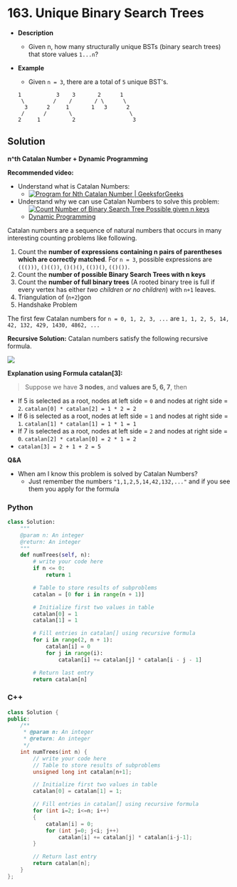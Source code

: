 # 163. Unique Binary Search Trees

- **Description**
    - Given n, how many structurally unique BSTs (binary search trees) that store values `1...n`?
- **Example**
    - Given `n = 3`, there are a total of `5` unique BST's.

    ```
    1           3    3       2      1
     \         /    /       / \      \
      3      2     1       1   3      2
     /      /       \                  \
    2     1          2                  3
    ```


## Solution

**n^th Catalan Number + Dynamic Programming**

**Recommended video:**

- Understand what is Catalan Numbers:
  - [![Program for Nth Catalan Number | GeeksforGeeks](https://img.youtube.com/vi/2NZF2UKyh0g/0.jpg)](https://www.youtube.com/watch?v=2NZF2UKyh0g)
- Understand why we can use Catalan Numbers to solve this problem:
  - [![Count Number of Binary Search Tree Possible given n keys Dynamic Programming](https://img.youtube.com/vi/YDf982Lb84o/0.jpg)](https://www.youtube.com/watch?v=YDf982Lb84o)

Catalan numbers are a sequence of natural numbers that occurs in many interesting counting problems like following.

1. Count the **number of expressions containing n pairs of parentheses which are correctly matched**. For `n = 3`, possible expressions are `((()))`, `()(())`, `()()()`, `(())()`, `(()())`.
2. Count the **number of possible Binary Search Trees with n keys**
3. Count the **number of full binary trees** (A rooted binary tree is full if every vertex has either *two children or no children*) with `n+1` leaves.
4. Triangulation of (`n+2`)gon
5. Handshake Problem

The first few Catalan numbers for `n = 0, 1, 2, 3, ...` are `1, 1, 2, 5, 14, 42, 132, 429, 1430, 4862, ...`

**Recursive Solution:**
Catalan numbers satisfy the following recursive formula.

![](https://www.geeksforgeeks.org/wp-content/ql-cache/quicklatex.com-5caf1032c7225d073dd41cd7a9fa4e38_l3.svg)

**Explanation using Formula catalan[3]:**

> Suppose we have **3 nodes**, and **values are 5, 6, 7**, then

- If 5 is selected as a root, nodes at left side = `0` and nodes at right side = `2`. `catalan[0] * catalan[2] = 1 * 2 = 2`
- If 6 is selected as a root, nodes at left side = `1` and nodes at right side = `1`. `catalan[1] * catalan[1] = 1 * 1 = 1`
- If 7 is selected as a root, nodes at left side = `2` and nodes at right side = `0`. `catalan[2] * catalan[0] = 2 * 1 = 2`
- `catalan[3] = 2 + 1 + 2 = 5`

**Q&A**

- When am I know this problem is solved by Catalan Numbers?
  - Just remember the numbers `"1,1,2,5,14,42,132,..."` and if you see them you apply for the formula


### Python

```python
class Solution:
    """
    @param n: An integer
    @return: An integer
    """
    def numTrees(self, n):
        # write your code here
        if n <= 0:
            return 1

        # Table to store results of subproblems
        catalan = [0 for i in range(n + 1)]

        # Initialize first two values in table
        catalan[0] = 1
        catalan[1] = 1

        # Fill entries in catalan[] using recursive formula
        for i in range(2, n + 1):
            catalan[i] = 0
            for j in range(i):
                catalan[i] += catalan[j] * catalan[i - j - 1]

        # Return last entry
        return catalan[n]
```

### C++

```cpp
class Solution {
public:
    /**
     * @param n: An integer
     * @return: An integer
     */
    int numTrees(int n) {
        // write your code here
        // Table to store results of subproblems
        unsigned long int catalan[n+1];

        // Initialize first two values in table
        catalan[0] = catalan[1] = 1;

        // Fill entries in catalan[] using recursive formula
        for (int i=2; i<=n; i++)
        {
            catalan[i] = 0;
            for (int j=0; j<i; j++)
                catalan[i] += catalan[j] * catalan[i-j-1];
        }

        // Return last entry
        return catalan[n];
    }
};

```
